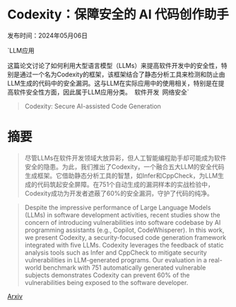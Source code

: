 # Codexity：保障安全的 AI 代码创作助手

发布时间：2024年05月06日

`LLM应用

这篇论文讨论了如何利用大型语言模型（LLMs）来提高软件开发中的安全性，特别是通过一个名为Codexity的框架，该框架结合了静态分析工具来检测和防止由LLM生成的代码中的安全漏洞。这与LLM在实际应用中的使用相关，特别是在提高软件安全性方面，因此属于LLM应用分类。` `软件开发` `网络安全`

> Codexity: Secure AI-assisted Code Generation

# 摘要

> 尽管LLMs在软件开发领域大放异彩，但人工智能编程助手却可能成为软件安全的隐患。为此，我们推出了Codexity，一个融合五大LLM的安全代码生成框架。它借助静态分析工具的智慧，如Infer和CppCheck，为LLM生成的代码筑起安全屏障。在751个自动生成的漏洞样本的实战检验中，Codexity成功为开发者遮蔽了60%的安全漏洞，守护了代码的纯净。

> Despite the impressive performance of Large Language Models (LLMs) in software development activities, recent studies show the concern of introducing vulnerabilities into software codebase by AI programming assistants (e.g., Copilot, CodeWhisperer). In this work, we present Codexity, a security-focused code generation framework integrated with five LLMs. Codexity leverages the feedback of static analysis tools such as Infer and CppCheck to mitigate security vulnerabilities in LLM-generated programs. Our evaluation in a real-world benchmark with 751 automatically generated vulnerable subjects demonstrates Codexity can prevent 60% of the vulnerabilities being exposed to the software developer.

[Arxiv](https://arxiv.org/abs/2405.03927)